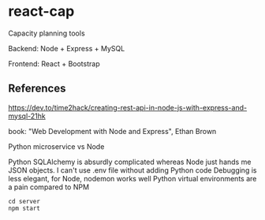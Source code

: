 # react-cap

Capacity planning tools

Backend: Node + Express + MySQL

Frontend: React + Bootstrap

## References

https://dev.to/time2hack/creating-rest-api-in-node-js-with-express-and-mysql-21hk

book: "Web Development with Node and Express", Ethan Brown



Python microservice vs Node

Python SQLAlchemy is absurdly complicated whereas Node just hands me JSON objects.
I can't use .env file without adding Python code
Debugging is less elegant, for Node, nodemon works well
Python virtual environments are a pain compared to NPM

```
cd server
npm start
```

